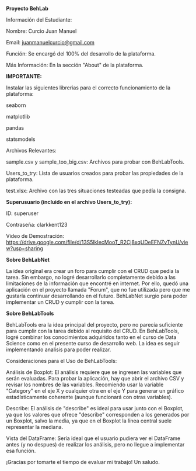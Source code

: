 **Proyecto BehLab**

Información del Estudiante:

Nombre: Curcio Juan Manuel

Email: juanmanuelcurcio@gmail.com

Función: Se encargó del 100% del desarrollo de la plataforma.

Más Información: En la sección "About" de la plataforma.

**IMPORTANTE:**

Instalar las siguientes librerias para el correcto funcionamiento de la plataforma:

seaborn

matplotlib

pandas

statsmodels


Archivos Relevantes:

sample.csv y sample_too_big.csv: Archivos para probar con BehLabTools.

Users_to_try: Lista de usuarios creados para probar las propiedades de la plataforma.

test.xlsx: Archivo con las tres situaciones testeadas que pedía la consigna.


**Superusuario (incluido en el archivo Users_to_try):**

ID: superuser

Contraseña: clarkkent123

Video de Demostración: https://drive.google.com/file/d/13S5lkIecMooT_R2Cj8xqUDeEFNZvTynU/view?usp=sharing

**Sobre BehLabNet**

La idea original era crear un foro para cumplir con el CRUD que pedia la tarea. Sin embargo, no logré desarrollarlo completamente debido a las limitaciones de la información que encontré en internet. Por ello, quedó una aplicación en el proyecto llamada "Forum", que no fue utilizada pero que me gustaría continuar desarrollando en el futuro. BehLabNet surgio para poder implementar un CRUD y cumplir con la tarea.

**Sobre BehLabTools**

BehLabTools era la idea principal del proyecto, pero no parecía suficiente para cumplir con la tarea debido al requisito del CRUD. En BehLabTools, logré combinar los conocimientos adquiridos tanto en el curso de Data Science como en el presente curso de desarrollo web. La idea es seguir implementando analisis para poder realizar.


Consideraciones para el Uso de BehLabTools:

Análisis de Boxplot: El análisis requiere que se ingresen las variables que serán evaluadas. Para probar la aplicación, hay que abrir el archivo CSV y revisar los nombres de las variables. Recomiendo usar la variable "Category" en el eje X y cualquier otra en el eje Y para generar un gráfico estadísticamente coherente (aunque funcionará con otras variables).

Describe: El análisis de "describe" es ideal para usar junto con el Boxplot, ya que los valores que ofrece "describe" corresponden a los generados por un Boxplot, salvo la media, ya que en el Boxplot la línea central suele representar la mediana.

Vista del DataFrame: Sería ideal que el usuario pudiera ver el DataFrame antes (y no despues) de realizar los análisis, pero no llegue a implementar esa función.

¡Gracias por tomarte el tiempo de evaluar mi trabajo! Un saludo.
